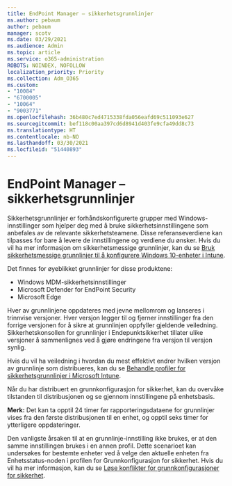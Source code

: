 ```yaml
---
title: EndPoint Manager – sikkerhetsgrunnlinjer
ms.author: pebaum
author: pebaum
manager: scotv
ms.date: 03/29/2021
ms.audience: Admin
ms.topic: article
ms.service: o365-administration
ROBOTS: NOINDEX, NOFOLLOW
localization_priority: Priority
ms.collection: Adm_O365
ms.custom:
- "10084"
- "6700005"
- "10064"
- "9003771"
ms.openlocfilehash: 36b480c7ed4715338fda056eafd69c511093e627
ms.sourcegitcommit: bef118c00aa397cd6d8941d403fe9cfa49dd8c73
ms.translationtype: HT
ms.contentlocale: nb-NO
ms.lasthandoff: 03/30/2021
ms.locfileid: "51440893"
---
```

# <a name="endpoint-manager---security-baselines"></a>EndPoint Manager – sikkerhetsgrunnlinjer

Sikkerhetsgrunnlinjer er forhåndskonfigurerte grupper med Windows-innstillinger som hjelper deg med å bruke sikkerhetsinnstillingene som anbefales av de relevante sikkerhetsteamene. Disse referanseverdiene kan tilpasses for bare å levere de innstillingene og verdiene du ønsker. Hvis du vil ha mer informasjon om sikkerhetsmessige grunnlinjer, kan du se [Bruk sikkerhetsmessige grunnlinjer til å konfigurere Windows 10-enheter i Intune](https://docs.microsoft.com/mem/intune/protect/security-baselines).

Det finnes for øyeblikket grunnlinjer for disse produktene:

- Windows MDM-sikkerhetsinnstillinger
- Microsoft Defender for EndPoint Security
- Microsoft Edge

Hver av grunnlinjene oppdateres med jevne mellomrom og lanseres i trinnvise versjoner. Hver versjon legger til og fjerner innstillinger fra den forrige versjonen for å sikre at grunnlinjen oppfyller gjeldende veiledning. Sikkerhetskonsollen for grunnlinjer i Endepunktsikkerhet tillater ulike versjoner å sammenlignes ved å gjøre endringene fra versjon til versjon synlig.

Hvis du vil ha veiledning i hvordan du mest effektivt endrer hvilken versjon av grunnlinje som distribueres, kan du se [Behandle profiler for sikkerhetsgrunnlinjer i Microsoft Intune](https://docs.microsoft.com/mem/intune/protect/security-baselines-configure).

Når du har distribuert en grunnkonfigurasjon for sikkerhet, kan du overvåke tilstanden til distribusjonen og se gjennom innstillingene på enhetsbasis.

**Merk:** Det kan ta opptil 24 timer før rapporteringsdataene for grunnlinjer vises fra den første distribusjonen til en enhet, og opptil seks timer for ytterligere oppdateringer. 

Den vanligste årsaken til at en grunnlinje-innstilling ikke brukes, er at den samme innstillingen brukes i en annen profil. Dette scenarioet kan undersøkes for bestemte enheter ved å velge den aktuelle enheten fra Enhetsstatus-noden i profilen for Grunnkonfigurasjon for sikkerhet. Hvis du vil ha mer informasjon, kan du se [Løse konflikter for grunnkonfigurasjoner for sikkerhet](https://docs.microsoft.com/mem/intune/protect/security-baselines-monitor#resolve-conflicts-for-security-baselines).